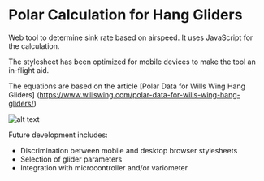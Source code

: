 # Polar Calculation for Hang Gliders
Web tool to determine sink rate based on airspeed. It uses JavaScript for the calculation. 

The stylesheet has been optimized for mobile devices to make the tool an in-flight aid. 

The equations are based on the article [Polar Data for Wills Wing Hang Gliders] (https://www.willswing.com/polar-data-for-wills-wing-hang-gliders/)

![alt text](https://www.willswing.com/wp-content/uploads/2013/07/polarchart_1.gif "Polar Image")

Future development includes: 
* Discrimination between mobile and desktop browser stylesheets
* Selection of glider parameters
* Integration with microcontroller and/or variometer
